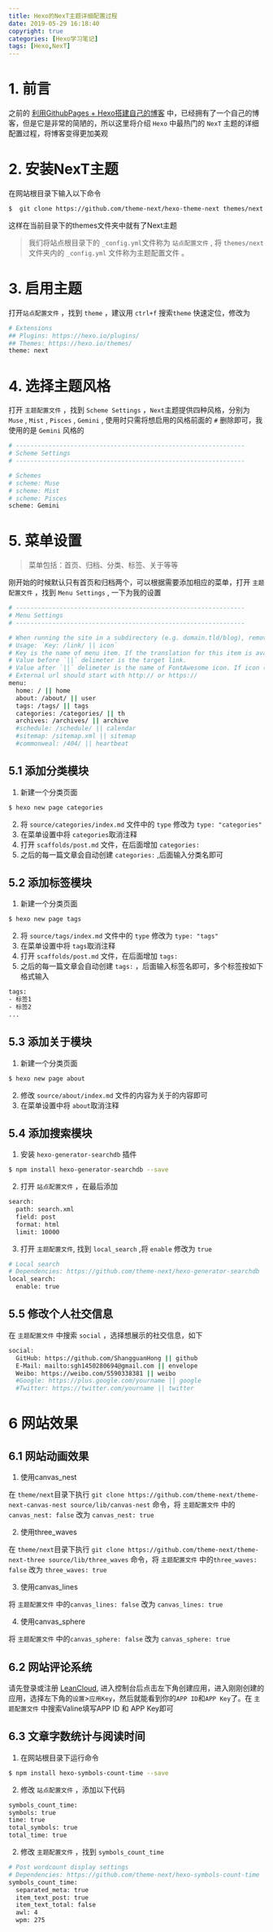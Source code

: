 ```yaml
---
title: Hexo的NexT主题详细配置过程
date: 2019-05-29 16:18:40
copyright: true
categories: [Hexo学习笔记]
tags: [Hexo,NexT]
---
```


# 1. 前言

之前的 [利用GithubPages + Hexo搭建自己的博客](https://shangguanhong.github.io/2019/05/28/GithubPages%20+%20Hexo%E6%90%AD%E5%BB%BA%E8%87%AA%E5%B7%B1%E7%9A%84%E5%8D%9A%E5%AE%A2/) 中，已经拥有了一个自己的博客，但是它是非常的简陋的，所以这里将介绍 `Hexo` 中最热门的 `NexT` 主题的详细配置过程，将博客变得更加美观

# 2. 安装NexT主题

在网站根目录下输入以下命令

``` bash
$  git clone https://github.com/theme-next/hexo-theme-next themes/next
```

这样在当前目录下的themes文件夹中就有了Next主题

>我们将站点根目录下的 `_config.yml`文件称为 `站点配置文件` , 将 `themes/next` 文件夹内的  `_config.yml` 文件称为主题配置文件 。

# 3. 启用主题

打开`站点配置文件` ，找到 `theme` ，建议用 `ctrl+f` 搜索`theme` 快速定位，修改为

```bash
# Extensions
## Plugins: https://hexo.io/plugins/
## Themes: https://hexo.io/themes/
theme: next
```

# 4. 选择主题风格

打开 `主题配置文件` ，找到 `Scheme Settings` ，`Next`主题提供四种风格，分别为 `Muse` , `Mist` , `Pisces` , `Gemini` , 使用时只需将想启用的风格前面的 `#` 删除即可，我使用的是 `Gemini` 风格的

```bash
# ---------------------------------------------------------------
# Scheme Settings
# ---------------------------------------------------------------

# Schemes
# scheme: Muse
# scheme: Mist
# scheme: Pisces
scheme: Gemini
```

#  5. 菜单设置

> 菜单包括：首页、归档、分类、标签、关于等等

刚开始的时候默认只有首页和归档两个，可以根据需要添加相应的菜单，打开 `主题配置文件` ，找到 `Menu Settings` , 一下为我的设置

```bash
# ---------------------------------------------------------------
# Menu Settings
# ---------------------------------------------------------------

# When running the site in a subdirectory (e.g. domain.tld/blog), remove the leading slash from link value (/archives -> archives).
# Usage: `Key: /link/ || icon`
# Key is the name of menu item. If the translation for this item is available, the translated text will be loaded, otherwise the Key name will be used. Key is case-senstive.
# Value before `||` delimeter is the target link.
# Value after `||` delimeter is the name of FontAwesome icon. If icon (with or without delimeter) is not specified, question icon will be loaded.
# External url should start with http:// or https://
menu:
  home: / || home
  about: /about/ || user
  tags: /tags/ || tags
  categories: /categories/ || th
  archives: /archives/ || archive
  #schedule: /schedule/ || calendar
  #sitemap: /sitemap.xml || sitemap
  #commonweal: /404/ || heartbeat
```

## 5.1 添加分类模块

1. 新建一个分类页面

```bash
$ hexo new page categories
```

2. 将 `source/categories/index.md` 文件中的 `type` 修改为 `type: "categories"`
3.   在菜单设置中将 `categories`取消注释
4.  打开 `scaffolds/post.md` 文件，在后面增加 `categories:`
5. 之后的每一篇文章会自动创建 `categories:` ,后面输入分类名即可

## 5.2 添加标签模块

1. 新建一个分类页面

```bash
$ hexo new page tags
```

2. 将 `source/tags/index.md` 文件中的 `type` 修改为 `type: "tags"`
3.   在菜单设置中将 `tags`取消注释
4.  打开 `scaffolds/post.md` 文件，在后面增加 `tags:`
5. 之后的每一篇文章会自动创建 `tags:` ，后面输入标签名即可，多个标签按如下格式输入

```bash
tags:
- 标签1
- 标签2
...
```

## 5.3 添加关于模块

1. 新建一个分类页面

```bash
$ hexo new page about
```

2. 修改 `source/about/index.md` 文件的内容为关于的内容即可
3.   在菜单设置中将 `about`取消注释

## 5.4 添加搜索模块

1. 安装 `hexo-generator-searchdb` 插件

```bash
$ npm install hexo-generator-searchdb --save
```

2. 打开 `站点配置文件` ，在最后添加

```bash
search:
  path: search.xml
  field: post
  format: html
  limit: 10000
```

3. 打开 `主题配置文件`, 找到 `local_search` ,将 `enable` 修改为 `true`

```bash
# Local search
# Dependencies: https://github.com/theme-next/hexo-generator-searchdb
local_search:
  enable: true
```

## 5.5 修改个人社交信息

在 `主题配置文件` 中搜索 `social` ，选择想展示的社交信息，如下

```bash
social:
  GitHub: https://github.com/ShangguanHong || github
  E-Mail: mailto:sgh1450280694@gmail.com || envelope
  Weibo: https://weibo.com/5590338381 || weibo
  #Google: https://plus.google.com/yourname || google
  #Twitter: https://twitter.com/yourname || twitter
```

# 6 网站效果

## 6.1 网站动画效果

1. 使用canvas_nest

在 `theme/next`目录下执行 `git clone https://github.com/theme-next/theme-next-canvas-nest source/lib/canvas-nest` 命令，将 `主题配置文件` 中的`canvas_nest: false` 改为 `canvas_nest: true`

2. 使用three_waves

在 `theme/next`目录下执行 `git clone https://github.com/theme-next/theme-next-three source/lib/three_waves` 命令，将 `主题配置文件` 中的`three_waves: false` 改为 `three_waves: true`

3. 使用canvas_lines

将 `主题配置文件` 中的`canvas_lines: false` 改为 `canvas_lines: true`

4. 使用canvas_sphere

将 `主题配置文件` 中的`canvas_sphere: false` 改为 `canvas_sphere: true`

## 6.2 网站评论系统

请先登录或注册 [LeanCloud](https://leancloud.cn/), 进入控制台后点击左下角创建应用，进入刚刚创建的应用，选择左下角的`设置`>`应用Key`，然后就能看到你的`APP ID`和`APP Key`了。在 `主题配置文件` 中搜索Valine填写APP ID 和 APP Key即可

## 6.3 文章字数统计与阅读时间

1. 在网站根目录下运行命令

```bash
$ npm install hexo-symbols-count-time --save
```

2. 修改 `站点配置文件` ，添加以下代码

```bash
symbols_count_time:
symbols: true
time: true
total_symbols: true
total_time: true
```

2. 修改 `主题配置文件` ，找到 `symbols_count_time`

```bash
# Post wordcount display settings
# Dependencies: https://github.com/theme-next/hexo-symbols-count-time
symbols_count_time:
  separated_meta: true
  item_text_post: true
  item_text_total: false
  awl: 4
  wpm: 275
```